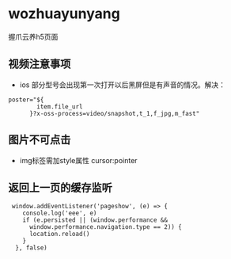 # wozhuayunyang
握爪云养h5页面

## 视频注意事项

- ios 部分型号会出现第一次打开以后黑屏但是有声音的情况。解决：
```
poster="${
        item.file_url
      }?x-oss-process=video/snapshot,t_1,f_jpg,m_fast"
```

## 图片不可点击

- img标签需加style属性 cursor:pointer


## 返回上一页的缓存监听
```
 window.addEventListener('pageshow', (e) => {
    console.log('eee', e)
    if (e.persisted || (window.performance &&
      window.performance.navigation.type == 2)) {
      location.reload()
    }
  }, false)
```
